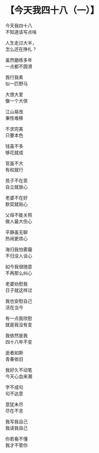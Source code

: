 # 【今天我四十八（一）】

今天我四十八  
不知道该写点啥

人生走过大半，  
怎么还在挣扎？

虽然磨练多年  
一点都不圆滑

我行我素  
似一匹野马

大恨大爱  
像一个大侠

江山易改  
秉性难移

不求完美  
只要本色

钱虽不多  
够花就成

官虽不大  
有权就行

孩子不在乖  
自立就放心

老婆不在好  
默契就贴心

父母不能关照  
做人最大伤心

平静虽无聊  
热闹更烦心

海归我怕雾霾  
不归没人谈心

如今我很随意  
不再那么纠心

老婆劝慰我  
日子就这样过


我也安慰自己  
活在当今

有一点我欣慰  
就是我没有变

我依然是我  
四十八年不变

逝者如斯  
青春依旧

我好久不动笔  
今天心血来潮

字不成句  
句不达意

意犹未尽  
尽在不言

我写我自己  
我读我自己


你若看不懂  
我才不管你
